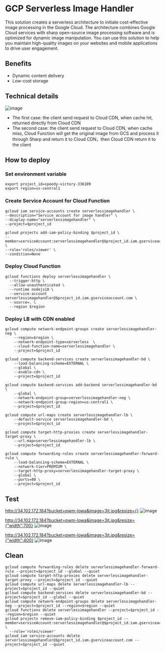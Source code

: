 # GCP Serverless Image Handler
This solution creates a serverless architecture to initiate cost-effective image processing in the Google Cloud. The architecture combines Google Cloud services with sharp open-source image processing software and is optimized for dynamic image manipulation. You can use this solution to help you maintain high-quality images on your websites and mobile applications to drive user engagement.

## Benefits
- Dynamic content delivery
- Low-cost storage

## Technical details
![image](https://github.com/hellof20/gcp-serverlessimagehander/assets/8756642/f0c21338-7c87-4bcb-a450-aa0caa1579d0)

- The first case: the client send request to Cloud CDN, when cache hit, returned directly from Cloud CDN
- The second case: the client send request to Cloud CDN, when cache miss, Cloud Function will get the original image from GCS and process it through Sharp and return it to Cloud CDN，then Cloud CDN return it to the client

## How to deploy
### Set environment variable
```
export project_id=speedy-victory-336109
export region=us-central1
```

### Create Service Account for Cloud Function
```
gcloud iam service-accounts create serverlessimagehandler \
--description="Service account for image handler" \
--display-name="serverlessimagehandler" \
--project=$project_id 
```

```
gcloud projects add-iam-policy-binding $project_id \
--member=serviceAccount:serverlessimagehandler@$project_id.iam.gserviceaccount.com \
--role='roles/viewer' \
--condition=None
```

### Deploy Cloud Function
```
gcloud functions deploy serverlessimagehandler \
  --trigger-http \
  --allow-unauthenticated \
  --runtime nodejs18 \
  --service-account serverlessimagehandler@$project_id.iam.gserviceaccount.com \
  --source=. \
  --region $region
```

### Deploy LB with CDN enabled
```
gcloud compute network-endpoint-groups create serverlessimagehandler-neg \
    --region=$region \
    --network-endpoint-type=serverless  \
    --cloud-function-name=serverlessimagehandler \
    --project=$project_id

gcloud compute backend-services create serverlessimagehandler-bd \
    --load-balancing-scheme=EXTERNAL \
    --global \
    --enable-cdn \
    --project=$project_id

gcloud compute backend-services add-backend serverlessimagehandler-bd \
    --global \
    --network-endpoint-group=serverlessimagehandler-neg \
    --network-endpoint-group-region=us-central1 \
    --project=$project_id
    
gcloud compute url-maps create serverlessimagehandler-lb \
    --default-service serverlessimagehandler-bd \
    --project=$project_id
      
gcloud compute target-http-proxies create serverlessimagehandler-target-proxy \
    --url-map=serverlessimagehandler-lb \
    --project=$project_id
      
gcloud compute forwarding-rules create serverlessimagehandler-forward-rule \
    --load-balancing-scheme=EXTERNAL \
    --network-tier=PREMIUM \
    --target-http-proxy=serverlessimagehandler-target-proxy \
    --global \
    --ports=80 \
    --project=$project_id
```

## Test
http://34.102.172.184?bucket=pwm-lowa&image=3jt.jpg&resize={}
![image](https://user-images.githubusercontent.com/8756642/228536293-55b75047-794a-42ea-bad8-24b1981e5fdd.png)

http://34.102.172.184?bucket=pwm-lowa&image=3jt.jpg&resize={"width":700}
![image](https://user-images.githubusercontent.com/8756642/228536603-aa103f58-c8e7-472c-b2f1-8018024b00ce.png)


http://34.102.172.184?bucket=pwm-lowa&image=3jt.jpg&resize={"width":400}
![image](https://user-images.githubusercontent.com/8756642/228536694-d656745c-e8d7-4918-ba4b-f6da33a2ef7e.png)


## Clean
```
gcloud compute forwarding-rules delete serverlessimagehandler-forward-rule --project=$project_id --global --quiet
gcloud compute target-http-proxies delete serverlessimagehandler-target-proxy --project=$project_id --quiet
gcloud compute url-maps delete serverlessimagehandler-lb --project=$project_id --quiet
gcloud compute backend-services delete serverlessimagehandler-bd --project=$project_id --global --quiet
gcloud compute network-endpoint-groups delete serverlessimagehandler-neg --project=$project_id --region=$region --quiet
gcloud functions delete serverlessimagehandler --project=$project_id --region=$region --quiet
gcloud projects remove-iam-policy-binding $project_id --member=serviceAccount:serverlessimagehandler@$project_id.iam.gserviceaccount.com \
  --role='roles/viewer'
gcloud iam service-accounts delete serverlessimagehandler@$project_id.iam.gserviceaccount.com --project=$project_id --quiet
```
